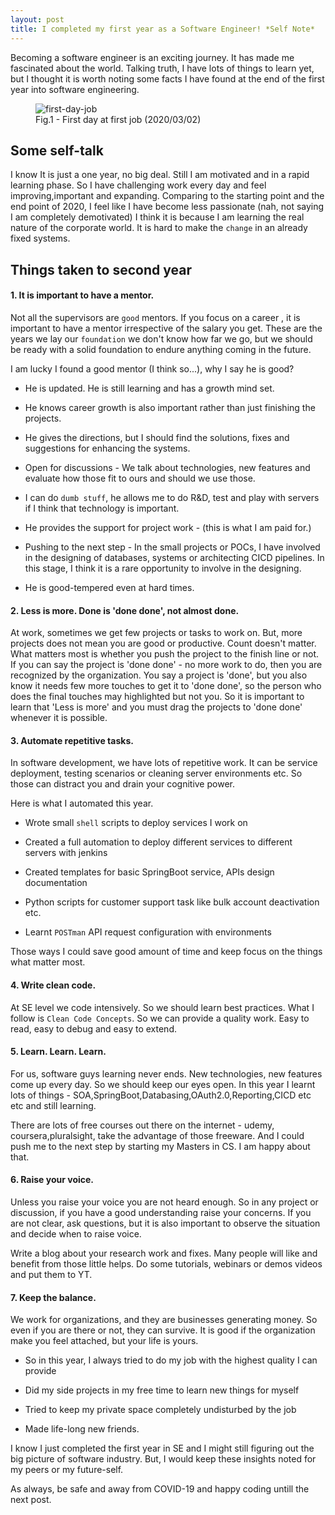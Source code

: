```yaml
---
layout: post
title: I completed my first year as a Software Engineer! *Self Note*
---
```


Becoming a software engineer is an exciting journey. It has made me fascinated about the world. Talking truth, I have
lots of things to learn yet, but I thought it is worth noting some facts I have found at the end of the first year into
software engineering.

<figure>
  <img src="{{ site.url }}/assets/img/first-day-job.jpg" alt="first-day-job" class="fig-img"/>
  <figcaption>Fig.1 - First day at first job (2020/03/02)</figcaption>
</figure>

## Some self-talk

I know It is just a one year, no big deal. Still I am motivated and in a rapid learning phase. So I have challenging
work every day and feel improving,important and expanding. Comparing to the starting point and the end point of 2020,
I feel like I have become less passionate (nah, not saying I am completely demotivated) I think it is because I am learning
the real nature of the corporate world. It is hard to make the `change` in an already fixed systems.

## Things taken to second year

#### 1. It is important to have a mentor.

Not all the supervisors are `good` mentors. If you focus on a career , it is important to have a mentor irrespective of the
salary you get. These are the years we lay our `foundation` we don't know how far we go, but we should be ready with a
solid foundation to endure anything coming in the future.

I am lucky I found a good mentor (I think so...), why I say he is good?

- He is updated. He is still learning and has a growth mind set.

- He knows career growth is also important rather than just finishing the projects.

- He gives the directions, but I should find the solutions, fixes and suggestions for enhancing the systems.

- Open for discussions - We talk about technologies, new features and evaluate how those fit to ours and should we use those.

- I can do `dumb stuff`, he allows me to do R&D, test and play with servers if I think that technology is important.

- He provides the support for project work - (this is what I am paid for.)

- Pushing to the next step - In the small projects or POCs, I have involved in the designing of databases, systems or architecting
  CICD pipelines. In this stage, I think it is a rare opportunity to involve in the designing.
- He is good-tempered even at hard times.

#### 2. Less is more. Done is 'done done', not almost done.

At work, sometimes we get few projects or tasks to work on. But, more projects does not mean you are good or productive.
Count doesn't matter. What matters most is whether you push the project to the finish line or not. If you can say the
project is 'done done' - no more work to do, then you are recognized by the organization. You say a project is 'done', but you also
know it needs few more touches to get it to 'done done', so the person who does the final touches may highlighted but not you.
So it is important to learn that 'Less is more' and you must drag the projects to 'done done' whenever it is possible.

#### 3. Automate repetitive tasks.

In software development, we have lots of repetitive work. It can be service deployment, testing scenarios or cleaning
server environments etc. So those can distract you and drain your cognitive power.

Here is what I automated this year.

- Wrote small `shell` scripts to deploy services I work on

- Created a full automation to deploy different services to different servers with jenkins

- Created templates for basic SpringBoot service, APIs design documentation

- Python scripts for customer support task like bulk account deactivation etc.

- Learnt `POSTman` API request configuration with environments

Those ways I could save good amount of time and keep focus on the things what matter most.

#### 4. Write clean code.

At SE level we code intensively. So we should learn best practices. What I follow is `Clean Code Concepts`. So we can provide
a quality work. Easy to read, easy to debug and easy to extend.

#### 5. Learn. Learn. Learn.

For us, software guys learning never ends. New technologies, new features come up every day. So we should keep our eyes open.
In this year I learnt lots of things - SOA,SpringBoot,Databasing,OAuth2.0,Reporting,CICD etc etc and still learning.

There are lots of free courses out there on the internet - udemy, coursera,pluralsight, take the advantage of those freeware.
And I could push me to the next step by starting my Masters in CS. I am happy about that.

#### 6. Raise your voice.

Unless you raise your voice you are not heard enough. So in any project or discussion, if you have a good understanding
raise your concerns. If you are not clear, ask questions, but it is also important to observe the situation and decide
when to raise voice.

Write a blog about your research work and fixes. Many people will like and benefit from those little helps.
Do some tutorials, webinars or demos videos and put them to YT.

#### 7. Keep the balance.

We work for organizations, and they are businesses generating money. So even if you are there or not, they can survive.
It is good if the organization make you feel attached, but your life is yours.

- So in this year, I always tried to do my job with the highest quality I can provide

- Did my side projects in my free time to learn new things for myself

- Tried to keep my private space completely undisturbed by the job

- Made life-long new friends.

I know I just completed the first year in SE and I might still figuring out the big picture of software industry.
But, I would keep these insights noted for my peers or my future-self.

As always, be safe and away from COVID-19 and happy coding untill the next post.

